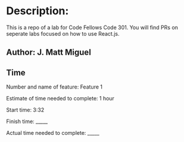 # Description:
 This is a repo of a lab for Code Fellows Code 301. You will find PRs on seperate labs focused on how to use React.js. 

## Author: J. Matt Miguel

## Time 
Number and name of feature: Feature 1 

Estimate of time needed to complete: 1 hour

Start time: 3:32

Finish time: _____

Actual time needed to complete: _____
